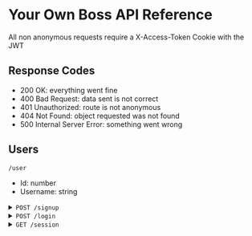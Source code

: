 # Your Own Boss API Reference

All non anonymous requests require a X-Access-Token Cookie with the JWT

## Response Codes

- 200 OK: everything went fine
- 400 Bad Request: data sent is not correct
- 401 Unauthorized: route is not anonymous
- 404 Not Found: object requested was not found
- 500 Internal Server Error: something went wrong

## Users

<code>/user</code>

- Id: number
- Username: string

<details>
    <summary><code>POST /signup</code></summary>

    Anonymous

    Request
    {
        "username": string,
        "password": string
    }

    Response
    200 OK

</details>

<details>
    <summary><code>POST /login</code></summary>

    Anonymous

    Request
    {
        "username": string,
        "password": string
    }

    Response
    200 OK
    HTTP Only Cookie X-Access-Token = JWT
    Cookie X-Session-Started = true

</details>

<details>
    <summary><code>GET /session</code></summary>
    
    Response
    200 OK

</details>
